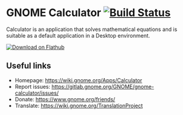 # GNOME Calculator [![Build Status](https://gitlab.gnome.org/GNOME/gnome-calculator/badges/master/build.svg)](https://gitlab.gnome.org/GNOME/gnome-calculator/pipelines)

Calculator is an application that solves mathematical equations and is suitable as a default application in a Desktop environment.

[![Download on Flathub](https://upload.wikimedia.org/wikipedia/commons/thumb/a/a6/Flathub-badge-en.svg/240px-Flathub-badge-en.svg.png)](https://flathub.org/apps/details/org.gnome.Calculator)

## Useful links

- Homepage: <https://wiki.gnome.org/Apps/Calculator>
- Report issues: <https://gitlab.gnome.org/GNOME/gnome-calculator/issues/>
- Donate: <https://www.gnome.org/friends/>
- Translate: <https://wiki.gnome.org/TranslationProject>